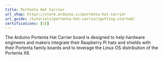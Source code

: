 ```yaml
---
title: Portenta Hat Carrier
url_shop: https://store.arduino.cc/portenta-hat-carrier
url_guide: /tutorials/portenta-hat-carrier/getting-started/
certifications: [CE]
---
```



The Arduino Portenta Hat Carrier board is designed to help hardware engineers and makers integrate their Raspberry Pi hats and shields with their Portenta family boards and to leverage the Linux OS distribution of the Portenta X8.